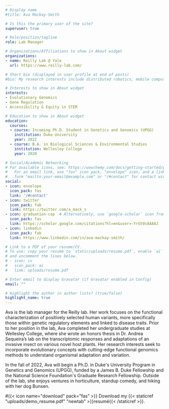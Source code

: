 ```yaml
---
# Display name
#title: Ava Mackay-Smith

# Is this the primary user of the site?
superuser: true

# Role/position/tagline
role: Lab Manager

# Organizations/Affiliations to show in About widget
organizations:
- name: Reilly Lab @ Yale
  url: https://www.reilly-lab.com/

# Short bio (displayed in user profile at end of posts)
#bio: My research interests include distributed robotics, mobile computing and programmable matter.

# Interests to show in About widget
interests:
- Evolutionary Genomics
- Gene Regulation
- Accessibility & Equity in STEM

# Education to show in About widget
education:
  courses:
  - course: Incoming Ph.D. Student in Genetics and Genomics (UPGG)
    institution: Duke University
    year: 2022
  - course: B.A. in Biological Sciences & Environmental Studies
    institution: Wellesley College
    year: 2020

# Social/Academic Networking
# For available icons, see: https://wowchemy.com/docs/getting-started/page-builder/#icons
#   For an email link, use "fas" icon pack, "envelope" icon, and a link in the
#   form "mailto:your-email@example.com" or "/#contact" for contact widget.
social:
- icon: envelope
  icon_pack: fas
  link: '/#contact'
- icon: twitter
  icon_pack: fab
  link: https://twitter.com/a_mack_s
- icon: graduation-cap  # Alternatively, use `google-scholar` icon from `ai` icon pack
  icon_pack: fas
  link: https://scholar.google.com/citations?hl=en&user=-YrGt0sAAAAJ
- icon: linkedin
  icon_pack: fab
  link: https://www.linkedin.com/in/ava-mackay-smith/

# Link to a PDF of your resume/CV.
# To use: copy your resume to `static/uploads/resume.pdf`, enable `ai` icons in `params.toml`, 
# and uncomment the lines below.
# - icon: cv
#   icon_pack: ai
#   link: uploads/resume.pdf

# Enter email to display Gravatar (if Gravatar enabled in Config)
email: ""

# Highlight the author in author lists? (true/false)
highlight_name: true
---
```


Ava is the lab manager for the Reilly lab. Her work focuses on the functional characterization of positively selected human variants, more specifically those within genetic regulatory elements and linked to disease traits. Prior to her position in the lab, Ava completed her undergraduate studies at Wellesley College, where she wrote an honors thesis in Dr. Andrea Sequeira’s lab on the transcriptomic responses and adaptations of an invasive insect on various novel host plants. Her research interests seek to incorporate evolutionary concepts with cutting-edge functional genomics methods to understand organismal adaptation and variation.

In the fall of 2022, Ava will begin a Ph.D. in Duke's University Program in Genetics and Genomics (UPGG), funded by a James B. Duke Fellowship and the National Science Foundation's Graduate Research Fellowship. Outside of the lab, she enjoys ventures in horticulture, standup comedy, and hiking with her dog Bunsen.

#{{< icon name="download" pack="fas" >}} Download my {{< staticref "uploads/demo_resume.pdf" "newtab" >}}resumé{{< /staticref >}}.
